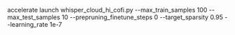 accelerate launch whisper_cloud_hi_cofi.py --max_train_samples 100 --max_test_samples 10 --prepruning_finetune_steps 0 --target_sparsity 0.95 --learning_rate 1e-7